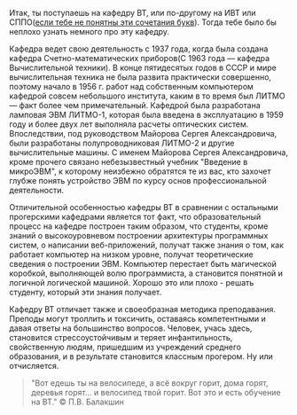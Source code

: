 Итак, ты поступаешь на кафедру ВТ, или по-другому на ИВТ или СППО([если тебе не понятны эти сочетания букв](programs.md)). Тогда тебе было бы неплохо узнать немного про эту кафедру.

Кафедра ведет свою деятельность с 1937 года, когда была создана кафедра Счетно-математических приборов(С 1963 года — кафедра Вычислительной техники).
В конце пятидесятых годов в СССР и мире вычислительная техника не была развита практически совершенно, поэтому начало в 1956 г. работ над собственным компьютером кафедрой совсем небольшого института, каким в то время был ЛИТМО — факт более чем примечательный. Кафедрой была разработана ламповая ЭВМ ЛИТМО-1, которая была введена в эксплуатацию в 1959 году и более двух лет выполняла расчеты оптических систем. Впоследствии, под руководством Майорова Сергея Александровича, были разработаны полупроводниковая ЛИТМО-2 и другие вычислительные машины. С именем Майорова Сергея Александровича, кроме прочего связано небезызвестный учебник "Введение в микроЭВМ", к которому неизбежно обратятся те из вас, кто захочет глубже понять устройство ЭВМ по курсу основ профессиональной деятельности.

Отличительной особенностью кафедры ВТ в сравнении с остальными прогерскими кафедрами является тот факт, что образовательный процесс на кафедре построен таким образом, что студенты, кроме знаний о высокоуровневом построении архитектуры программных систем, о написании веб-приложений, получат также знания о том, как работает компьютер на низком уровне, получат теоретические сведения о построении ЭВМ. Компьютер перестает быть магической коробкой, выполняющей волю программиста, а становится понятной и логичной логической машиной. Хорошо это или плохо - решать студенту, который эти знания получает.

Кафедру ВТ отличает также и своеобразная методика преподавания. Преподы могут троллить и токсичить, оставаясь компетентными и давая ответы на большинство вопросов. Человек, учась здесь, становится стрессоустойчивым и теряет инфантильность, свойственную людям, пришедшим из учреждений среднего образования, и в результате становится классным прогером. Ну или отчисляется.
> "Вот едешь ты на велосипеде, а всё вокруг горит, дома горят, деревья горят... и велосипед твой горит. Вот это и есть обучение на ВТ." © П.В. Балакшин
